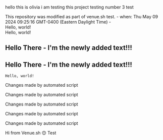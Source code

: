 hello this is olivia i am testing
this project
testing number 3
test

This repository was modified as part of venue.sh test. - when: Thu May 09 2024 09:25:16 GMT-0400 (Eastern Daylight Time) -  
    Hello, world!  
    Hello, world!


 ## Hello There - I'm the newly added text!!!

 ## Hello There - I'm the newly added text!!!  
    Hello, world!

 Changes made by automated script

 Changes made by automated script

 Changes made by automated script

 Changes made by automated script

 Changes made by automated script

Hi from Venue.sh 😊
Test